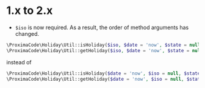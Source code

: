 # 1.x to 2.x

- `$iso` is now required. As a result, the order of method arguments has changed.

```php
\ProximaCode\Holiday\Util::isHoliday($iso, $date = 'now', $state = null);
\ProximaCode\Holiday\Util::getHoliday($iso, $date = 'now', $state = null);
```

instead of

```php
\ProximaCode\Holiday\Util::isHoliday($date = 'now', $iso = null, $state = null);
\ProximaCode\Holiday\Util::getHoliday($date = 'now', $iso = null, $state = null);
```
